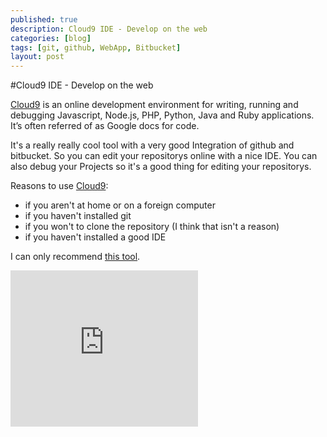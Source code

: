 ---published: truedescription: Cloud9 IDE - Develop on the webcategories: [blog]tags: [git, github, WebApp, Bitbucket]layout: post---#Cloud9 IDE - Develop on the web[Cloud9](https://c9.io/) is an online development environment for writing, running and debugging Javascript, Node.js, PHP, Python, Java and Ruby applications. It’s often referred of as Google docs for code.It's a really really cool tool with a very good Integration of github and bitbucket. So you can edit your repositorys online with a nice IDE. You can also debug your Projects so it's a good thing for editing your repositorys. Reasons to use [Cloud9](https://c9.io/):* if you aren't at home or on a foreign computer* if you haven't installed git* if you won't to clone the repository (I think that isn't a reason)* if you haven't installed a good IDEI can only recommend [this tool](https://c9.io/). <iframe class="span8" height="250px" id="ytplayer" type="text/html" src="http://www.youtube.com/embed/bUfrKO0YueM?autoplay=1&amp;rel=0&amp;showinfo=0" frameborder="0"></iframe>